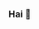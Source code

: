### Hai 👋

<!--
**jackintos/jackintos** is a ✨ _special_ ✨ repository because its `README.md` (this file) appears on your GitHub profile.
